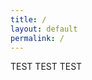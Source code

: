 ```yaml
---
title: /
layout: default
permalink: /
---
```

<link rel="stylesheet" href="/_sass/glitch.css" />
<script>
  if(/Android|webOS|iPhone|iPad|iPod|BlackBerry|IEMobile|Opera Mini/i.test(navigator.userAgent)){
  // true for mobile device
  document.write("MOBILE DEVICE BABY");
}else{
  // false for not mobile device
document.write('<div class="container central">\n');
document.write('<div class="glitch" data-text="ELISABÉTH">ELISABÉTH</div>\n');
document.write('<div class="glow">ELISABÉTH</div>\n');
document.write('<p class="subtitle">IMPRACTICAL DEVELOPER</p>\n');
document.write('</div>\n');
document.write('<div class="scanlines"></div>\n');
}
</script>
<p class="central"> TEST TEST TEST </p>

